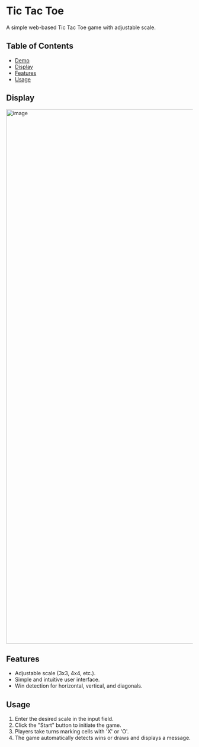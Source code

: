 # Tic Tac Toe

A simple web-based Tic Tac Toe game with adjustable scale.

## Table of Contents

- [Demo](#demo)
- [Display](#display)
- [Features](#features)
- [Usage](#usage)

## Display
<img width="1440" alt="image" src="https://github.com/alfyadinata/tic-tac-toe/assets/42163566/f93e4765-2255-4fc8-ac39-55c6a8048be2">


## Features

- Adjustable scale (3x3, 4x4, etc.).
- Simple and intuitive user interface.
- Win detection for horizontal, vertical, and diagonals.

## Usage

1. Enter the desired scale in the input field.
2. Click the "Start" button to initiate the game.
3. Players take turns marking cells with 'X' or 'O'.
4. The game automatically detects wins or draws and displays a message.
